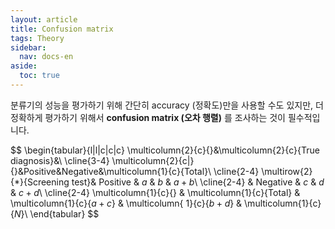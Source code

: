 ```yaml
---
layout: article
title: Confusion matrix
tags: Theory
sidebar:
  nav: docs-en
aside:
  toc: true
---
```


분류기의 성능을 평가하기 위해 간단히 accuracy (정확도)만을 사용할 수도 있지만, 더 정확하게 평가하기 위해서 **confusion matrix (오차 행렬)** 를 조사하는 것이 필수적입니다. <br>

$$ \begin{tabular}{l|l|c|c|c}
\multicolumn{2}{c}{}&\multicolumn{2}{c}{True diagnosis}&\\
\cline{3-4}
\multicolumn{2}{c|}{}&Positive&Negative&\multicolumn{1}{c}{Total}\\
\cline{2-4}
\multirow{2}{*}{Screening test}& Positive & $a$ & $b$ & $a+b$\\
\cline{2-4}
& Negative & $c$ & $d$ & $c+d$\\
\cline{2-4}
\multicolumn{1}{c}{} & \multicolumn{1}{c}{Total} & \multicolumn{1}{c}{$a+c$} & \multicolumn{    1}{c}{$b+d$} & \multicolumn{1}{c}{$N$}\\
\end{tabular} $$
